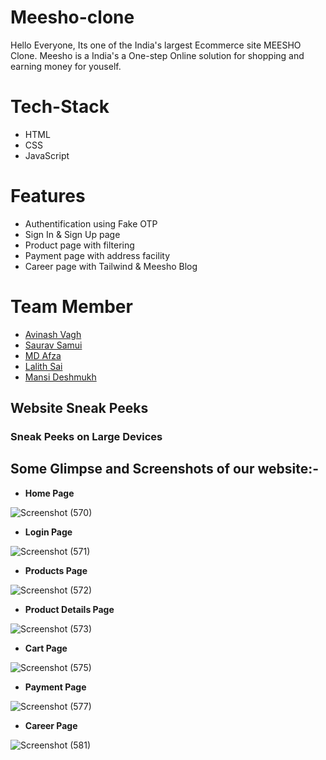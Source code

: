 # Meesho-clone

Hello Everyone, Its one of the India's largest Ecommerce site MEESHO Clone. Meesho is a India's a One-step Online solution for shopping and earning money for youself.

# Tech-Stack

- HTML
- CSS
- JavaScript

# Features

- Authentification using Fake OTP
- Sign In & Sign Up page
- Product page with filtering
- Payment page with address facility
- Career page with Tailwind & Meesho Blog

# Team Member

- <a href="https://github.com/avinashvagh">Avinash Vagh</a>
- <a href="https://github.com/sauravsamui/">Saurav Samui</a>
- <a href="https://github.com/afzal9632">MD Afza</a>
- <a href="https://github.com/lalith9212">Lalith Sai</a>
- <a href="https://github.com/Mansi-Deshmukh">Mansi Deshmukh</a>
 
 
## Website Sneak Peeks

### Sneak Peeks on Large Devices

## Some Glimpse and Screenshots of our website:-

- **Home Page** 

![Screenshot (570)](https://user-images.githubusercontent.com/101567122/184887855-02a1ac58-8dc8-4b3f-9063-f5136450a6e5.png)

- **Login Page** 

![Screenshot (571)](https://user-images.githubusercontent.com/101567122/184888370-2707498c-95e7-4c93-a1c3-40a522ac583c.png)

- **Products Page**

![Screenshot (572)](https://user-images.githubusercontent.com/101567122/184888517-92ab65f5-6c88-459e-a17f-f2def1d63e2a.png)

- **Product Details Page**

![Screenshot (573)](https://user-images.githubusercontent.com/101567122/184888709-84865bce-63fb-497b-874c-de3552575661.png)

- **Cart Page**

![Screenshot (575)](https://user-images.githubusercontent.com/101567122/184888970-7958f54e-3043-48e9-81a8-bc574c88f6e5.png)

- **Payment Page**

![Screenshot (577)](https://user-images.githubusercontent.com/101567122/184889030-4869dd71-1f53-4daa-bf3c-0548b79d7f4d.png)

- **Career Page**

![Screenshot (581)](https://user-images.githubusercontent.com/101567122/184889344-a9b3d0c6-7ba4-4daa-af20-536870c37b8b.png)
